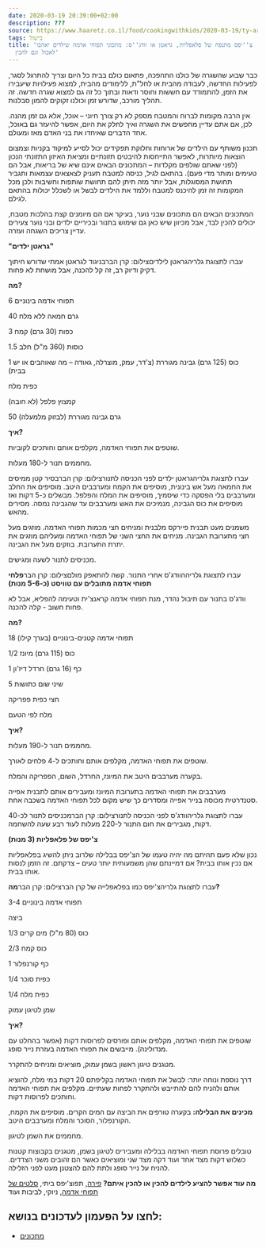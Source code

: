 ```yaml
---
date: 2020-03-19 20:39:00+02:00
description: ???
source: https://www.haaretz.co.il/food/cookingwithkids/2020-03-19/ty-article/0000017f-f89a-ddde-abff-fcffca190000
tags: בישול
title: 'צ''יפס מתנפח של פלאפליות, גראטן או וודג''ס: מתכוני תפוחי אדמה שילדים יאהבו
  לאכול וגם להכין'
---
```


כבר שבוע שהשגרה של כולנו התהפכה, פתאום כולם בבית כל היום וצריך להתרגל לסגר, לפעילות החדשה, לעבודה מהבית או לחל"ת, ללימודים מהבית, למצוא פעילויות שיעבירו את הזמן, להתמודד עם חששות וחוסר ודאות ובתוך כל זה גם למצוא שגרה חדשה. זה תהליך מורכב, שדורש זמן וכולנו זקוקים להמון סבלנות. 

אין הרבה מקומות לברוח והמטבח מספק לא רק צורך חיוני – אוכל, אלא גם זמן מהנה. לכן, אם אתם עדיין מחפשים את השגרה ואיך לחלק את היום, אפשר להיעזר גם באוכל, אחד הדברים שאיחדו את בני האדם מאז ומעולם. 

תכנון משותף עם הילדים של ארוחות וחלוקת תפקידים יכול לסייע למיקוד בקניות וצמצום הוצאות מיותרות, לאפשר התייחסות להיבטים תזונתיים ומציאת האיזון התזונתי הנכון (לפני שאתם שולפים מקלדות – המתכונים הבאים אינם שיא של בריאות, אבל הם טעימים ומותר מדי פעם). בהתאם לגיל, כניסה למטבח תעניק לצאצאים עצמאות ותגביר תחושת המסוגלות, אבל יותר מזה תיתן להם תחושת שותפות וחשיבות ולכן מכל המקומות זה זמן להיכנס למטבח וללמד את הילדים לבשל או לשכלל יכולות בהתאם לגילם. 

המתכונים הבאים הם מתכונים שבני נוער, בעיקר אם הם מיומנים קצת בהלכות מטבח, יכולים להכין לבד, אבל מכיוון שיש כאן גם שימוש בתנור ובכיריים ילדים ובני נוער צעירים עדיין צריכים השגחה ועזרה. 

**"גראטן ילדים"** 

 עברו לתצוגת גלריהגראטן לילדיםצילום: קרן הברבניגוד לגראטן אמתי שדורש חיתוך דקיק ודיוק רב, זה קל להכנה, אבל מושחת לא פחות. 

**מה?** 

6 תפוחי אדמה בינוניים 

40 גרם חמאה ללא מלח 

3 כפות (30 גרם) קמח 

1.5 כוסות (360 מ"ל) חלב 

1 כוס (125 גרם) גבינה מגוררת (צ'דר, עמק, מוצרלה, גאודה – מה שאוהבים או יש בבית) 

כפית מלח 

קמצוץ פלפל (לא חובה) 

50 גרם גבינה מגוררת (לבזוק מלמעלה) 

**איך?** 

שוטפים את תפוחי האדמה, מקלפים אותם וחותכים לקוביות. 

מחממים תנור ל-180 מעלות. 

 עברו לתצוגת גלריהגראטן ילדים לפני הכניסה לתנורצילום: קרן הברבסיר קטן ממיסים את החמאה מעל אש בינונית, מוסיפים את הקמח ומערבבים היטב. מוסיפים את החלב ומערבבים בלי הפסקה כדי שיסמיך, מוסיפים את המלח והפלפל. מבשלים כ-5 דקות ואז מוסיפים את כוס הגבינה, מנמיכים את האש ומערבבים עד שהגבינה נמסה. מסירים מהאש. 

משמנים מעט תבנית פיירקס מלבנית ומניחים חצי מכמות תפוחי האדמה. מוזגים מעל חצי מתערובת הגבינה. מניחים את החצי השני של תפוחי האדמה ומעליהם מוזגים את יתרת התערובת. בוזקים מעל את הגבינה. 

מכניסים לתנור לשעה ומגישים. 

 עברו לתצוגת גלריההוודג'ס אחרי התנור. קשה להתאפק מולםצילום: קרן הבר**פלחי תפוחי אדמה מתובלים עם טוויסט (כ-5-6 מנות)** 

וודג'ס בתנור עם תיבול נהדר, מנת תפוחי אדמה קראנצ'ית וטעימה להפליא, אבל לא פחות חשוב - קלה להכנה. 

**מה?** 

18 תפוחי אדמה קטנים-בינוניים (בערך קילו) 

1/2 כוס (115 גרם) מיונז 

1 כף (16 גרם) חרדל דיז'ון 

5 שיני שום כתושות 

חצי כפית פפריקה 

מלח לפי הטעם 

**איך?** 

מחממים תנור ל-190 מעלות. 

שוטפים את תפוחי האדמה, מקלפים אותם וחותכים ל-4 פלחים לאורך. 

בקערה מערבבים היטב את המיונז, החרדל, השום, הפפריקה והמלח. 

מערבבים את תפוחי האדמה בתערובת המיונז ומעבירים אותם לתבנית אפייה סטנדרטית מכוסה בנייר אפייה ומסדרים כך שיש מקום לכל תפוחי האדמה בשכבה אחת. 

 עברו לתצוגת גלריהוודג'ס לפני הכניסה לתנורצילום: קרן הברמכניסים לתנור לכ-40 דקות, מגבירים את חום התנור ל-220 מעלות לעוד רבע שעה להשחמה. 

**צ'יפס של פלאפליות (3 מנות)** 

נכון שלא פעם תהיתם מה יהיה טעמו של הצ'יפס בבלילה שלרוב ניתן להשיג בפלאפליות אם נכין אותו בבית? אם דמיינתם שהן משמעותית יותר טעים – צדקתם. זה הזמן לנסות אותו בבית. 

 עברו לתצוגת גלריהצ'יפס כמו בפלאפלייה של קרן הברצילום: קרן הבר**מה?** 

3-4 תפוחי אדמה בינוניים 

ביצה 

1/3 כוס (80 מ"ל) מים קרים 

2/3 כוס קמח 

1 כף קורנפלור 

1/4 כפית סוכר 

1/4 כפית מלח 

שמן לטיגון עמוק 

**איך?** 

שוטפים את תפוחי האדמה, מקלפים אותם ופורסים לפרוסות דקות (אפשר בהחלט עם מנדולינה). מייבשים את תפוחי האדמה בעזרת נייר סופג. 

מטגנים טיגון ראשון בשמן עמוק, מוציאים ומניחים להתקרר. 

דרך נוספת ונוחה יותר: לבשל את תפוחי האדמה בקליפתם 20 דקות במי מלח, להוציא אותם ולהניח להם להתייבש ולהתקרר לפחות שעתיים. מקלפים את תפוחי האדמה וחותכים לפרוסות דקות. 

**מכינים את הבלילה:** בקערה טורפים את הביצה עם המים הקרים. מוסיפים את הקמח, הקורנפלור, הסוכר והמלח ומערבבים היטב. 

מחממים את השמן לטיגון. 

טובלים פרוסת תפוחי האדמה בבלילה ומעבירים לטיגון בשמן, מטגנים בקבוצות קטנות כשלוש דקות מצד אחד ועוד דקה מצד שני ומוציאים כאשר הם זהובים משני הצדדים. להניח על נייר סופג ולתת להם להצטנן מעט לפני הזלילה. 

**מה עוד אפשר להציע לילדים להכין או להכין איתם?** [פירה](/food/cookingwithkids/2017-10-03/ty-article/0000017f-f8a3-d044-adff-fbfb72a90000), תפוצ'יפס ביתי, [סלטים של תפוחי אדמה](/food/cookingwithkids/2019-05-08/ty-article/00000181-2304-d6fb-a9ad-6b36ff520000), ניוקי, לביבות ועוד

לחצו על הפעמון לעדכונים בנושא:
------------------------------

* [מתכונים](/ty-tag/recipes-0000017f-da28-dea8-a77f-de6a4ba50000)